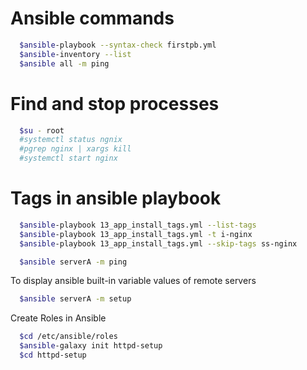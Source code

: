 # Ansible commands 
```sh
  $ansible-playbook --syntax-check firstpb.yml
  $ansible-inventory --list
  $ansible all -m ping
```

# Find and stop processes
```sh
  $su - root
  #systemctl status ngnix
  #pgrep nginx | xargs kill
  #systemctl start nginx
```

# Tags in ansible playbook
```sh
  $ansible-playbook 13_app_install_tags.yml --list-tags
  $ansible-playbook 13_app_install_tags.yml -t i-nginx
  $ansible-playbook 13_app_install_tags.yml --skip-tags ss-nginx 
```

```sh
  $ansible serverA -m ping
```

To display ansible built-in variable values of remote servers
```sh
  $ansible serverA -m setup 
```

Create Roles in Ansible
```sh
  $cd /etc/ansible/roles
  $ansible-galaxy init httpd-setup
  $cd httpd-setup
```
